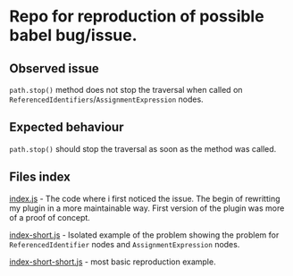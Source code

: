 # Repo for reproduction of possible babel bug/issue.

## Observed issue


`path.stop()` method does not stop the traversal when called on `ReferencedIdentifiers`/`AssignmentExpression` nodes.

## Expected behaviour

`path.stop()` should stop the traversal as soon as the method was called.

## Files index

[index.js](index.js) - The code where i first noticed the issue. The begin of rewritting my plugin in a more maintainable way. First version of the plugin was more of a proof of concept.

[index-short.js](index-short.js) - Isolated example of the problem showing the problem for `ReferencedIdentifier` nodes and `AssignmentExpression` nodes.

[index-short-short.js](index-short-short.js) - most basic reproduction example.